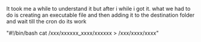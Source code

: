 It took me a while to understand it but after i while i got it.
what we had to do is creating an executable file and then adding it to the destination folder and wait till the cron do its work 


"#!/bin/bash
cat /xxx/xxxxxx_xxxx/xxxxxx > /xxx/xxxx/xxxx"

